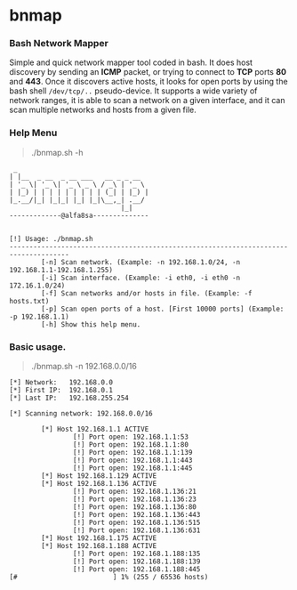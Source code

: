 # bnmap
### Bash Network Mapper

Simple and quick network mapper tool coded in bash. It does host discovery by sending an **ICMP** packet, or trying to connect to **TCP** ports **80** and **443**. Once it discovers active hosts, it looks for open ports by using the bash shell `/dev/tcp/..` pseudo-device. It supports a wide variety of network ranges, it is able to scan a network on a given interface, and it can scan multiple networks and hosts from a given file.

### Help Menu
> ./bnmap.sh -h
```
 _                   
| |__  _ __  _ __ ___   __ _ _ __  
| '_ \| '_ \| '_ \ _ \ / _\ | '_ \ 
| |_) | | | | | | | | | (_| | |_) |
|_.__/|_| |_|_| |_| |_|\__,_| .__/ 
                            |_|    
-------------@alfa8sa--------------


[!] Usage: ./bnmap.sh
-------------------------------------------------------------------------------------
        [-n] Scan network. (Example: -n 192.168.1.0/24, -n 192.168.1.1-192.168.1.255)
        [-i] Scan interface. (Example: -i eth0, -i eth0 -n 172.16.1.0/24)
        [-f] Scan networks and/or hosts in file. (Example: -f hosts.txt)
        [-p] Scan open ports of a host. [First 10000 ports] (Example: -p 192.168.1.1)
        [-h] Show this help menu.
```
### Basic usage.
> ./bnmap.sh -n 192.168.0.0/16
```
[*] Network:   192.168.0.0
[*] First IP:  192.168.0.1
[*] Last IP:   192.168.255.254

[*] Scanning network: 192.168.0.0/16

        [*] Host 192.168.1.1 ACTIVE
                [!] Port open: 192.168.1.1:53
                [!] Port open: 192.168.1.1:80
                [!] Port open: 192.168.1.1:139
                [!] Port open: 192.168.1.1:443
                [!] Port open: 192.168.1.1:445
        [*] Host 192.168.1.129 ACTIVE
        [*] Host 192.168.1.136 ACTIVE
                [!] Port open: 192.168.1.136:21
                [!] Port open: 192.168.1.136:23
                [!] Port open: 192.168.1.136:80
                [!] Port open: 192.168.1.136:443
                [!] Port open: 192.168.1.136:515
                [!] Port open: 192.168.1.136:631
        [*] Host 192.168.1.175 ACTIVE
        [*] Host 192.168.1.188 ACTIVE
                [!] Port open: 192.168.1.188:135
                [!] Port open: 192.168.1.188:139
                [!] Port open: 192.168.1.188:445
[#                        ] 1% (255 / 65536 hosts)
```
